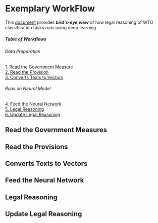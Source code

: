 # Exemplary WorkFlow
This [document]() provides ***bird's-eye view*** of how legal reasoning of 
WTO classification tasks runs using deep learning 


##### Table of Workflows  
###### Data Preparation
[1. Read the Government Measure](#1)  
[2. Read the Provision](#2)  
[3. Converts Texts to Vectors](#3)

###### Runs on Neural Model  
[4. Feed the Neural Network](#4)  
[5. Legal Reasoning](#5)  
[6. Update Legal Reasoning](#6)


<a name="1"/>

## Read the Government Measures


<a name="2"/>

## Read the Provisions


<a name="3"/>

## Converts Texts to Vectors 


<a name="4"/>

## Feed the Neural Network 


<a name="5"/>

## Legal Reasoning 


<a name="6"/>

## Update Legal Reasoning


